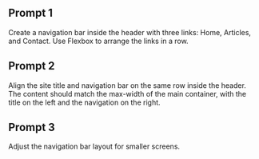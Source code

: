 ## Prompt 1
Create a navigation bar inside the header with three links: Home, Articles, and Contact. Use Flexbox to arrange the links in a row.

## Prompt 2
Align the site title and navigation bar on the same row inside the header. The content should match the max-width of the main container, with the title on the left and the navigation on the right.

## Prompt 3
Adjust the navigation bar layout for smaller screens.
